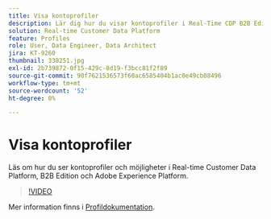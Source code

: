 ```yaml
---
title: Visa kontoprofiler
description: Lär dig hur du visar kontoprofiler i Real-Time CDP B2B Edition.
solution: Real-time Customer Data Platform
feature: Profiles
role: User, Data Engineer, Data Architect
jira: KT-9260
thumbnail: 338251.jpg
exl-id: 2b739872-0f15-429c-8d19-f3bcc81f2f89
source-git-commit: 90f7621536573f60ac6585404b1ac0e49cb08496
workflow-type: tm+mt
source-wordcount: '52'
ht-degree: 0%

---
```


# Visa kontoprofiler

Läs om hur du ser kontoprofiler och möjligheter i Real-time Customer Data Platform, B2B Edition och Adobe Experience Platform.

>[!VIDEO](https://video.tv.adobe.com/v/338251?quality=12&learn=on)

Mer information finns i [Profildokumentation](https://experienceleague.adobe.com/docs/experience-platform/rtcdp/profile/profile-browse.html).
